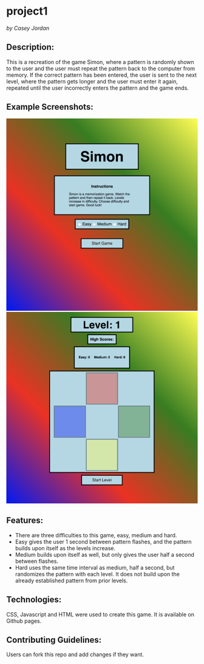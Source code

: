 # project1
*by Casey Jordan*

## Description:

This is a recreation of the game Simon, where a pattern is randomly shown to the user and the user must repeat the pattern back to the computer from memory.
If the correct pattern has been entered, the user is sent to the next level, where the pattern gets longer and the user must enter it again, repeated until the user incorrectly enters the pattern and the game ends.

## Example Screenshots:
![Welcome Screen](screenshots/intro.png)
![Game Interface](screenshots/interface.png)


## Features:
- There are three difficulties to this game, easy, medium and hard.
- Easy gives the user 1 second between pattern flashes, and the pattern builds upon itself as the levels increase.
- Medium builds upon itself as well, but only gives the user half a second between flashes.
- Hard uses the same time interval as medium, half a second, but randomizes the pattern with each level. It does not build upon the already established pattern from prior levels.

## Technologies:
CSS, Javascript and HTML were used to create this game.
It is available on Github pages.
<!-- ^^^ Add URL to it here and on your repo's URL setting on Github
 -->

## Contributing Guidelines:
Users can fork this repo and add changes if they want.

<!-- Add setup / installation instructions -->
